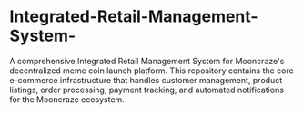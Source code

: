 # Integrated-Retail-Management-System-
A comprehensive Integrated Retail Management System for Mooncraze's decentralized meme coin launch platform. This repository contains the core e-commerce infrastructure that handles customer management, product listings, order processing, payment tracking, and automated notifications for the Mooncraze ecosystem.

